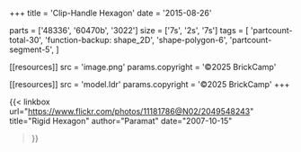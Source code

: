 +++
title = 'Clip-Handle Hexagon'
date  = '2015-08-26'

parts = ['48336', '60470b', '3022']
size  = ['7s', '2s', '7s']
tags  = [
  'partcount-total-30',
  'function-backup: shape_2D',
  'shape-polygon-6',
  'partcount-segment-5',
]

[[resources]]
src              = 'image.png'
params.copyright = '©2025 BrickCamp'

[[resources]]
src              = 'model.ldr'
params.copyright = '©2025 BrickCamp'
+++

{{< linkbox
    url="https://www.flickr.com/photos/11181786@N02/2049548243"
    title="Rigid Hexagon"
    author="Paramat"
    date="2007-10-15"
>}}
